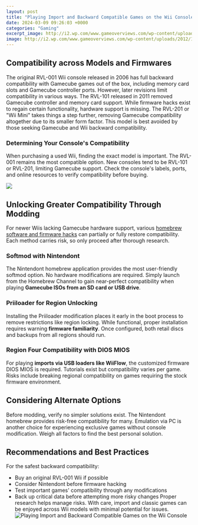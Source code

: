 ```yaml
---
layout: post
title: "Playing Import and Backward Compatible Games on the Wii Console"
date: 2024-03-09 09:26:03 +0000
categories: "Gaming"
excerpt_image: http://i2.wp.com/www.gameoverviews.com/wp-content/uploads/2012/11/wii_wiiu_compatibility.jpg?fit=622%2C305
image: http://i2.wp.com/www.gameoverviews.com/wp-content/uploads/2012/11/wii_wiiu_compatibility.jpg?fit=622%2C305
---
```


## Compatibility across Models and Firmwares
The original RVL-001 Wii console released in 2006 has full backward compatibility with Gamecube games out of the box, including memory card slots and Gamecube controller ports. However, later revisions limit compatibility in various ways. 
The RVL-101 released in 2011 removed Gamecube controller and memory card support. While firmware hacks exist to regain certain functionality, hardware support is missing.
The RVL-201 or "Wii Mini" takes things a step further, removing Gamecube compatibility altogether due to its smaller form factor. This model is best avoided by those seeking Gamecube and Wii backward compatibility.
### Determining Your Console's Compatibility 
When purchasing a used Wii, finding the exact model is important. The RVL-001 remains the most compatible option. New consoles tend to be RVL-101 or RVL-201, limiting Gamecube support. Check the console's labels, ports, and online resources to verify compatibility before buying.

![](https://i.ytimg.com/vi/XSrMqLPKkTI/maxresdefault.jpg)
## Unlocking Greater Compatibility Through Modding 
For newer Wiis lacking Gamecube hardware support, various [homebrew software and firmware hacks](https://store.fi.io.vn/collection/chihuahua-dog) can partially or fully restore compatibility. Each method carries risk, so only proceed after thorough research. 
### Softmod with Nintendont
The Nintendont homebrew application provides the most user-friendly softmod option. No hardware modifications are required. Simply launch from the Homebrew Channel to gain near-perfect compatibility when playing **Gamecube ISOs from an SD card or USB drive**.
### Priiloader for Region Unlocking 
Installing the Priiloader modification places it early in the boot process to remove restrictions like region locking. While functional, proper installation requires warning **firmware familiarity**. Once configured, both retail discs and backups from all regions should run.
### Region Four Compatibility with DIOS MIOS
For playing **imports via USB loaders like WiiFlow**, the customized firmware DIOS MIOS is required. Tutorials exist but compatibility varies per game. Risks include breaking regional compatibility on games requiring the stock firmware environment.
## Considering Alternate Options 
Before modding, verify no simpler solutions exist. The Nintendont homebrew provides risk-free compatibility for many. Emulation via PC is another choice for experiencing exclusive games without console modification. Weigh all factors to find the best personal solution.
## Recommendations and Best Practices
For the safest backward compatibility:
- Buy an original RVL-001 Wii if possible 
- Consider Nintendont before firmware hacking
- Test important games' compatibility through any modifications 
- Back up critical data before attempting more risky changes
Proper research helps manage risks. With care, import and classic games can be enjoyed across Wii models with minimal potential for issues.
![Playing Import and Backward Compatible Games on the Wii Console](http://i2.wp.com/www.gameoverviews.com/wp-content/uploads/2012/11/wii_wiiu_compatibility.jpg?fit=622%2C305)